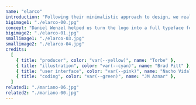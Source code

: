 ```yaml
---
name: "elarco"
introduction: "Following their minimalistic approach to design, we realised that just by cutting the bottom half of the futura font we ended up representing the companies naming, the arch. Sometimes at achos! less is more too!"
bigimage1: "./elarco-00.jpg"
concept: "Daniel Wenzel helped us turn the logo into a full typeface for elarco to use, a modified Futura to fit the arched logo. Thank you Daniel!"
bigimage2: "./elarco-01.jpg"
smallimage1: "./elarco-03.jpg"
smallimage2: "./elarco-04.jpg"
credits:
  [
    { title: "producer", color: "var(--yellow)", name: "Torbe" },
    { title: "illustration", color: "var(--cyan)", name: "Brad Pitt" },
    { title: "user interface", color: "var(--pink)", name: "Nacho Vidal" },
    { title: "coding", color: "var(--green)", name: "JM Aznar" },
  ]
related1: "./mariano-06.jpg"
related2: "./mariano-00.jpg"
---
```

